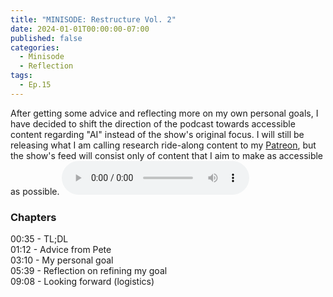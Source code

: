 ```yaml
---
title: "MINISODE: Restructure Vol. 2"
date: 2024-01-01T00:00:00-07:00
published: false
categories:
  - Minisode
  - Reflection
tags:
  - Ep.15
---
```


After getting some advice and reflecting more on my own personal goals, I have decided to shift the direction of the podcast towards accessible content regarding "AI" instead of the show's original focus. I will still be releasing what I am calling research ride-along content to my <a href="https://www.patreon.com/IntoAISafety" target="_blank" rel="noreferrer noopener">Patreon</a>, but the show's feed will consist only of content that I aim to make as accessible as possible.
<audio controls>
<source src="https://into-ai-safety.github.io/assets\audio\into-ai-safety_ep.15.mp3" type="audio/mp3">
</audio>

### Chapters

00:35 - TL;DL<br>
01:12 - Advice from Pete<br>
03:10 - My personal goal<br>
05:39 - Reflection on refining my goal<br>
09:08 - Looking forward (logistics)